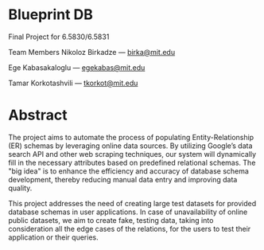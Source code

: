 # Blueprint DB
Final Project for 6.5830/6.5831

Team Members
Nikoloz Birkadze — birka@mit.edu

Ege Kabasakaloglu — egekabas@mit.edu

Tamar Korkotashvili — tkorkot@mit.edu

# Abstract
The project aims to automate the process of populating Entity-Relationship (ER) schemas by leveraging online data sources. By utilizing Google’s data search API and other web scraping techniques, our system will dynamically fill in the necessary attributes based on predefined relational schemas. The "big idea" is to enhance the efficiency and accuracy of database schema development, thereby reducing manual data entry and improving data quality.

This project addresses the need of creating large test datasets for provided database schemas in user applications. In case of unavailability of online public datasets, we aim to create fake, testing data, taking into consideration all the edge cases of the relations, for the users to test their application or their queries.


